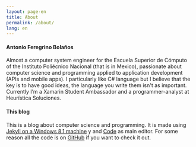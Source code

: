 ```yaml
---
layout: page-en
title: About
permalink: /about/
lang: en
---
```

#### Antonio Feregrino Bolaños
Almost a computer system engineer for the Escuela Superior de Cómputo of the Instituto Poliécnico Nacional (that is in Mexico), passionate about computer science and programming applied to application development (APIs and mobile apps). I particularly like C# language but I believe that the key is to have good ideas, the language you write them isn't as important. Currently I’m a Xamarin Student Ambassador and a programmer-analyst at Heurística Soluciones.


#### This blog
This is a blog about computer science and programming. It is made using [Jekyll on a Windows 8.1 machine](http://jekyll-windows.juthilo.com) y and [Code](https://code.visualstudio.com) as main editor. For some reason all the code is on [GitHub](http://github.com/fferegrino/that-c-sharp-guy) if you want to check it out.
